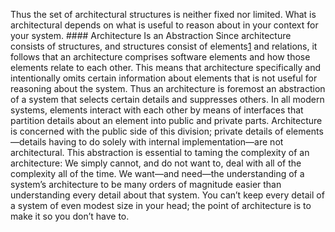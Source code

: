 Thus the set of architectural structures is neither fixed nor limited. What is architectural depends on what is useful to reason about in your context for your system. #### Architecture Is an Abstraction Since architecture consists of structures, and structures consist of elements[1](ch01.xhtml#ch01fn1a) and relations, it follows that an architecture comprises software elements and how those elements relate to each other. This means that architecture specifically and intentionally omits certain information about elements that is not useful for reasoning about the system. Thus an architecture is foremost an abstraction of a system that selects certain details and suppresses others. In all modern systems, elements interact with each other by means of interfaces that partition details about an element into public and private parts. Architecture is concerned with the public side of this division; private details of elements—details having to do solely with internal implementation—are not architectural. This abstraction is essential to taming the complexity of an architecture: We simply cannot, and do not want to, deal with all of the complexity all of the time. We want—and need—the understanding of a system’s architecture to be many orders of magnitude easier than understanding every detail about that system. You can’t keep every detail of a system of even modest size in your head; the point of architecture is to make it so you don’t have to.